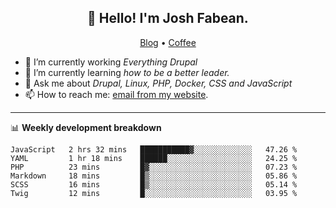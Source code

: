 <h2 align="center">👋 Hello! I'm Josh Fabean.</h2>
<p align="center">
  <a href="https://joshfabean.com">Blog</a> •
  <a href="https://www.buymeacoffee.com/LSxne6Yr4">Coffee</a>
</p>

- 🔭 I’m currently working *Everything Drupal*
- 🌱 I’m currently learning *how to be a better leader.*
- 💬 Ask me about *Drupal, Linux, PHP, Docker, CSS and JavaScript*
- 📫 How to reach me: [email from my website](https://joshfabean.com).

-------

📊 **Weekly development breakdown**
<!--START_SECTION:waka-->

```text
JavaScript   2 hrs 32 mins   ███████████▓░░░░░░░░░░░░░   47.26 %
YAML         1 hr 18 mins    ██████░░░░░░░░░░░░░░░░░░░   24.25 %
PHP          23 mins         █▓░░░░░░░░░░░░░░░░░░░░░░░   07.23 %
Markdown     18 mins         █▒░░░░░░░░░░░░░░░░░░░░░░░   05.86 %
SCSS         16 mins         █▒░░░░░░░░░░░░░░░░░░░░░░░   05.14 %
Twig         12 mins         █░░░░░░░░░░░░░░░░░░░░░░░░   03.95 %
```

<!--END_SECTION:waka-->

<!--
**fabean/fabean** is a ✨ _special_ ✨ repository because its `README.md` (this file) appears on your GitHub profile.

Here are some ideas to get you started:

- 🔭 I’m currently working on ...
- 🌱 I’m currently learning ...
- 👯 I’m looking to collaborate on ...
- 🤔 I’m looking for help with ...
- 💬 Ask me about ...
- 📫 How to reach me: ...
- 😄 Pronouns: ...
- ⚡ Fun fact: ...
-->
